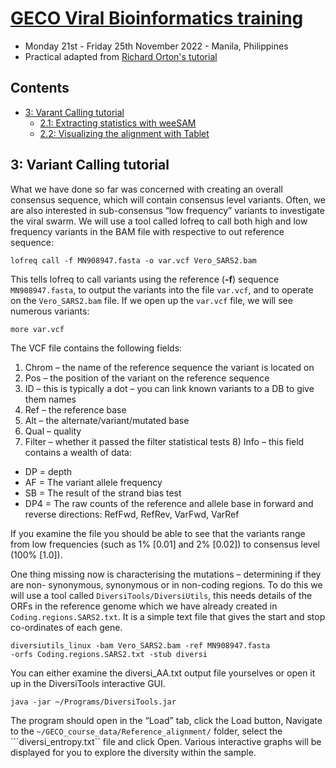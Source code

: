 # [GECO Viral Bioinformatics training](https://github.com/josephhughes/viral-bioinformatics-training)
* Monday 21st - Friday 25th November 2022 - Manila, Philippines
* Practical adapted from [Richard Orton's tutorial](https://github.com/WCSCourses/ViralBioinfAsia2022/blob/main/Modules/SARS-CoV-2.md) 

## Contents

* [3: Varant Calling tutorial](#3-variant-calling-tutorial)
	+ [2.1: Extracting statistics with weeSAM](#21-extracting-statistics-with-weesam)
	+ [2.2: Visualizing the alignment with Tablet](#2.2-visualizing-alignment-with-tablet)

## 3: Variant Calling tutorial

What we have done so far was concerned with creating an overall consensus sequence, which will contain consensus level variants. Often, we are also interested in sub-consensus “low frequency” variants to investigate the viral swarm. We will use a tool called lofreq to call both high and low frequency variants in the BAM file with respective to out reference sequence:

```lofreq call -f MN908947.fasta -o var.vcf Vero_SARS2.bam```

This tells lofreq to call variants using the reference (**-f**) sequence ```MN908947.fasta```, to output the variants into the file ```var.vcf```, and to operate on the ```Vero_SARS2.bam``` file.
If we open up the ```var.vcf``` file, we will see numerous variants:
```
more var.vcf
```

The VCF file contains the following fields:

1. Chrom – the name of the reference sequence the variant is located on
2. Pos – the position of the variant on the reference sequence
3. ID – this is typically a dot – you can link known variants to a DB to give them names
4. Ref – the reference base
5. Alt – the alternate/variant/mutated base      
6. Qual – quality
7. Filter – whether it passed the filter statistical tests 8) Info – this field contains a wealth of data:

* DP = depth
* AF = The variant allele frequency
* SB = The result of the strand bias test
* DP4 = The raw counts of the reference and allele base in forward and reverse
directions: RefFwd, RefRev, VarFwd, VarRef

If you examine the file you should be able to see that the variants range from low frequencies (such as 1% [0.01] and 2% [0.02]) to consensus level (100% [1.0]).

One thing missing now is characterising the mutations – determining if they are non- synonymous, synonymous or in non-coding regions. To do this we will use a tool called ```DiversiTools/DiversiUtils```, this needs details of the ORFs in the reference genome which we have already created in ```Coding.regions.SARS2.txt```. It is a simple text file that gives the start and stop co-ordinates of each gene.

```
diversiutils_linux -bam Vero_SARS2.bam -ref MN908947.fasta
-orfs Coding.regions.SARS2.txt -stub diversi
```

You can either examine the diversi_AA.txt output file yourselves or open it up in the DiversiTools interactive GUI.
```
java -jar ~/Programs/DiversiTools.jar
```

The program should open in the “Load” tab, click the Load button, Navigate to the ```~/GECO_course_data/Reference_alignment/``` folder, select the ```diversi_entropy.txt`` file and click Open. Various interactive graphs will be displayed for you to explore the diversity within the sample.
